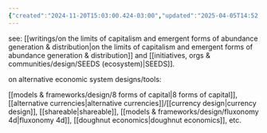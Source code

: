 ```yaml
---
{"created":"2024-11-20T15:03:00.424-03:00","updated":"2025-04-05T14:52:21.051-03:00","aliases":["economic system","economic systems"],"tags":["🌱","metacrisis","economics","design"],"notestage":["🌱"],"relevancescore":98,"dg-publish":true,"permalink":"/diagnosis/self-terminating-economic-system/","dgPassFrontmatter":true}
---
```


see: [[writings/on the limits of capitalism and emergent forms of abundance generation & distribution\|on the limits of capitalism and emergent forms of abundance generation & distribution]] and [[initiatives, orgs & communities/design/SEEDS (ecosystem)\|SEEDS]].

on alternative economic system designs/tools:

[[models & frameworks/design/8 forms of capital\|8 forms of capital]], [[alternative currencies\|alternative currencies]]/[[currency design\|currency design]], [[shareable\|shareable]], [[models & frameworks/design/fluxonomy 4d\|fluxonomy 4d]], [[doughnut economics\|doughnut economics]], etc.